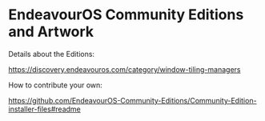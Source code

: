 # EndeavourOS Community Editions and Artwork

Details about the Editions:

https://discovery.endeavouros.com/category/window-tiling-managers

How to contribute your own:

https://github.com/EndeavourOS-Community-Editions/Community-Edition-installer-files#readme

